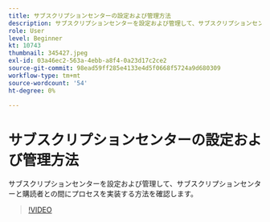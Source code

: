 ```yaml
---
title: サブスクリプションセンターの設定および管理方法
description: サブスクリプションセンターを設定および管理して、サブスクリプションセンターと購読者との間にプロセスを実装する方法を確認します。
role: User
level: Beginner
kt: 10743
thumbnail: 345427.jpeg
exl-id: 03a46ec2-563a-4ebb-a8f4-0a23d17c2ce2
source-git-commit: 98ead59ff285e4133e4d5f0668f5724a9d680309
workflow-type: tm+mt
source-wordcount: '54'
ht-degree: 0%

---
```


# サブスクリプションセンターの設定および管理方法

サブスクリプションセンターを設定および管理して、サブスクリプションセンターと購読者との間にプロセスを実装する方法を確認します。

>[!VIDEO](https://video.tv.adobe.com/v/345427/?quality=12&learn=on)
